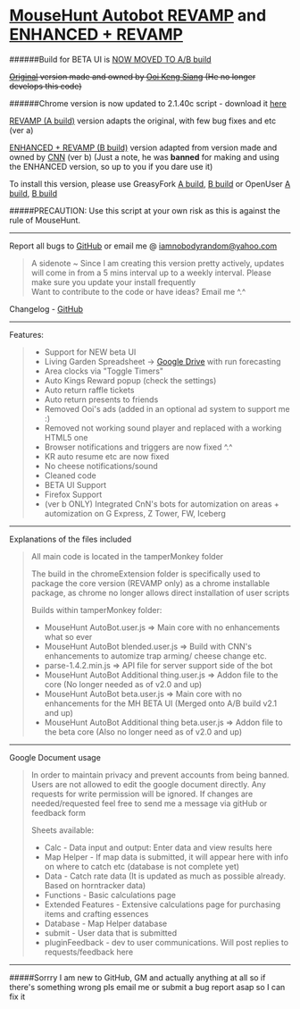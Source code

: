 [MouseHunt Autobot REVAMP](https://greasyfork.org/en/scripts/6092-mousehunt-autobot-revamp) and [ENHANCED + REVAMP](https://greasyfork.org/en/scripts/6514-mousehunt-autobot-enhanced-revamp)
=========

######Build for BETA UI is [NOW MOVED TO A/B build](https://greasyfork.org/en/scripts/6092-mousehunt-autobot-revamp)

~~[Original](http://userscripts-mirror.org/scripts/show/78731.html) version made and owned by [Ooi Keng Siang](http://ooiks.com/blog/mousehunt-autobot) \(He no longer develops this code\)~~

######Chrome version is now updated to 2.1.40c script - download it [here](https://github.com/nobodyrandom/mhAutobot/raw/master/chromeExtension.crx)

[REVAMP (A build)](https://greasyfork.org/en/scripts/6092-mousehunt-autobot-revamp) version adapts the original, with few bug fixes and etc \(ver a\)

[ENHANCED + REVAMP (B build)](https://greasyfork.org/en/scripts/6514-mousehunt-autobot-enhanced-revamp) version adapted from version made and owned by [CNN](https://devcnn.wordpress.com/) \(ver b\) \(Just a note, he was **banned** for making and using the ENHANCED version, so up to you if you dare use it\)

To install this version, please use GreasyFork [A build](https://greasyfork.org/en/scripts/6092-mousehunt-autobot-revamp), [B build](https://greasyfork.org/en/scripts/6514-mousehunt-autobot-enhanced-revamp) or OpenUser [A build](https://openuserjs.org/scripts/nobodyrandom/MouseHunt_AutoBot_REVAMP), [B build](https://openuserjs.org/scripts/nobodyrandom/MouseHunt_AutoBot_ENHANCED_+_REVAMP)

#####PRECAUTION: Use this script at your own risk as this is against the rule of MouseHunt.
*****
Report all bugs to [GitHub](https://github.com/nobodyrandom/mhAutobot/issues) or email me @ <iamnobodyrandom@yahoo.com>   
>	A sidenote ~ Since I am creating this version pretty actively, updates will come in from a 5 mins interval up to a weekly interval. Please make sure you update your install frequently   
>	Want to contribute to the code or have ideas? Email me \^.\^

Changelog - [GitHub](https://github.com/nobodyrandom/mhAutobot/commits/master)
*****
Features:
>*  Support for NEW beta UI
>*	Living Garden Spreadsheet -> [Google Drive](https://docs.google.com/spreadsheet/ccc?key=0Ag_KH_nuVUjbdGtldjJkWUJ4V1ZpUDVwd1FVM0RTM1E&usp=sharing) with run forecasting
>*	Area clocks via "Toggle Timers"
>*	Auto Kings Reward popup (check the settings)
>*	Auto return raffle tickets
>*  Auto return presents to friends
>*  Removed Ooi's ads (added in an optional ad system to support me :)
>*  Removed not working sound player and replaced with a working HTML5 one
>*  Browser notifications and triggers are now fixed \^.\^
>*	KR auto resume etc are now fixed
>*  No cheese notifications/sound
>*  Cleaned code
>*  BETA UI Support
>*  Firefox Support
>*  (ver b ONLY) Integrated CnN's bots for automization on areas + automization on G Express, Z Tower, FW, Iceberg

*****
Explanations of the files included
>   All main code is located in the tamperMonkey folder
>
>   The build in the chromeExtension folder is specifically used to package the core version (REVAMP only) as a chrome installable package, as chrome no longer allows direct installation of user scripts
>
>   Builds within tamperMonkey folder:
>*  MouseHunt AutoBot.user.js => Main core with no enhancements what so ever
>*  MouseHunt AutoBot blended.user.js => Build with CNN's enhancements to automize trap arming/ cheese change etc.
>*  parse-1.4.2.min.js => API file for server support side of the bot
>*  MouseHunt AutoBot Additional thing.user.js => Addon file to the core (No longer needed as of v2.0 and up)
>*  MouseHunt AutoBot beta.user.js => Main core with no enhancements for the MH BETA UI (Merged onto A/B build v2.1 and up)
>*  MouseHunt AutoBot Additional thing beta.user.js => Addon file to the beta core (Also no longer need as of v2.0 and up)

*****
Google Document usage
>   In order to maintain privacy and prevent accounts from being banned. Users are not allowed to edit the google document directly. Any requests for write permission will be ignored.
>   If changes are needed/requested feel free to send me a message via gitHub or feedback form
>
>   Sheets available:
>*  Calc - Data input and output: Enter data and view results here
>*  Map Helper - If map data is submitted, it will appear here with info on where to catch etc (database is not complete yet)
>*  Data - Catch rate data (It is updated as much as possible already. Based on horntracker data)
>*  Functions - Basic calculations page
>*  Extended Features - Extensive calculations page for purchasing items and crafting essences
>*  Database - Map Helper database
>*  submit - User data that is submitted
>*  pluginFeedback - dev to user communications. Will post replies to requests/feedback here

*****
#####Sorrry I am new to GitHub, GM and actually anything at all so if there's something wrong pls email me or submit a bug report asap so I can fix it

